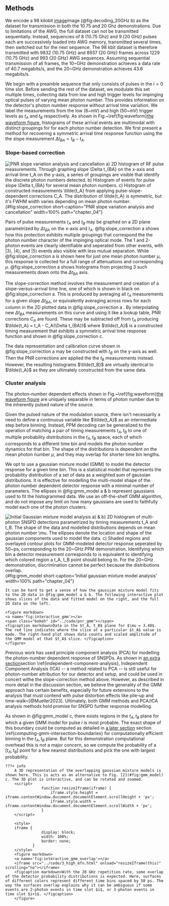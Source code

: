 ## Methods

<!-- In paper -->

We encode a 98 kilobit <span class="html">[image](./section_05_results.md#fig:decoding_20GHz)</span><span class="latex">image (@fig:decoding_20GHz b)</span> as the dataset for transmission in both the 10.75 and 20 Ghz demonstrations. Due to limitations of the AWG, the full dataset can not be transmitted sequentially. Instead, sequencies of 8 (10.75 Ghz) and 9 (20 GHz) pulses each are successively loaded into AWG memory, transmitted several times, then switched out for the next sequence. The 98 kbit dataset is therefore transmitted with 9832 (10.75 GHz) and 8937 (20 GHz) frames across 1229 (10.75 GHz) and 993 (20 GHz) AWG sequences. Assuming sequential transmission of all frames, the 10~GHz demonstration achieves a data rate of 40.7 megabits/s, and the 20~GHz demonstration achieves 43.6 megabits/s. 

We begin with a preamble sequence that only consists of pulses in the $i = 0$ time slot. Before sending the rest of the dataset, we modulate this set multiple times, collecting data from low and high trigger levels for impinging optical pulses of varying mean photon number. This provides information on the detector's photon number response without arrival time variation. We label the measurements from the low (8~mV) and high (50~mV) trigger levels as $t_A$ and $t_B$ respectively. As shown in <span class="latex"> Fig.~\ref{fig:waveform}</span><span class="html">[the waveform figure](section_03_introduction.md#fig:waveform)</span>, histograms of these arrival events are multimodal with distinct groupings for for each photon number detection. We first present a method for recovering a symmetric arrival time response function using the the slope measurement $\Delta t_{BA} = t_B - t_A$. 

### Slope-based correction

![**PNR slope variation analysis and cancellation** a) 2D histogram of RF pulse measurements. Through graphing slope $\Delta t_{BA}$ on the x-axis and arrival time $t_A$ on the y-axis, a series of groupings are visible that identify the discrete photon numbers detected. b) Histogram of events for pulse slope $\Delta t_{BA}$ for several mean photon numbers. c)  Histogram of constructed measurements $\tilde{t_A}$ from applying pulse-slope-dependent corrections $C_A$. The distribution of $\tilde{t_A}$ is symmetric, but it's FWHM width varies depending on mean photon number. ](./figs/slope_cancellation_light.svg){#fig:slope_correction short-caption="PNR slope variation analysis and cancellation" width=100% path="chapter_04"}


Pairs of pulse measurements $t_A$ and $t_B$ may be graphed on a 2D plane parametrized by  $\Delta t_{BA}$ on the x-axis and $t_A$. @fig:slope_correction a shows how this protection exhibits multiple groupings that correspond the the photon number character of the impinging optical mode. The 1 and 2-photon events are clearly identifiable and seperated from other events, with $|3\rangle$, $|4\rangle$, and $|5\rangle$ events also visible with less mutual separation. While @fig:slope_correction a is shown here for just one mean photon number $\mu$, this response is collected for a full range of attenuations and corresponding $\mu$. @fig:slope_correction a shows histograms from projecting 3 such measurements down onto the $\Delta t_{BA}$ axis. 

The slope-correction method involves the measurement and creation of a slope-versus-arrival time line, one of which is shown in black on @fig:slope_correction a. This is produced by averaging all $t_A$ measurements for a given slope $\Delta t_{BA}$, or equivalently averaging across rows for each column in the 2D plotted data in @fig:slope_correction a . By interpolating new $\Delta t_{BA}$ measurements on this curve and using it like a lookup table, PNR corrections $C_A$ are found. These may be subtracted off from $t_A$ producing $\tilde{t_A} = t_A - C_A(\Delta t_{BA})$ where $\tilde{t_A}$ is a constructed timing measurement that exhibits a symmetric arrival time response function and shown in @fig:slope_correction c. 

The data representation and calibration curve shown in @fig:slope_correction a may be constructed with $t_B$ on the y-axis as well. Then the PNR corrections are applied the the $t_B$ measurements instead. However, the resulting histograms $\tilde{t_B}$ are virtually identical to $\tilde{t_A}$ as they are ultimately constructed from the same data. 


### Cluster analysis

The photon-number dependent effects shown in <span class="latex"> Fig.~\ref{fig:waveform}</span><span class="html">[the waveform figure](section_03_introduction.md#fig:waveform)</span> are uniquely separable in terms of photon number due to the inherently pulsed nature of the source. 

Given the pulsed nature of the modulation source, there isn't necessarily a need to define a continuous variable like $\tilde{t_A}$ as an intermediate step before binning. Instead, PPM decoding can be generalized to the operation of matching a pair of timing measurements $t_A, t_B$ to one of multiple probability distributions in the $t_A, t_B$ space, each of which corresponds to a different time bin and models the photon number dynamics for that bin. The shape of the distributions is dependent on the mean photon number $\mu$, and they may overlap for shorter time bin lengths. 

<!-- For a light pulse arriving at a given time with respect to a clock, the detector has a certain response function in the 2D $t_A, t_B$ space that may be thought of as a probability distribution (see the 2D histogram in the 1st gaussian figure). Given there is a model for this distribution in the 2D space, the problem of PPM decoding becomes one of identifying which modeled distribution a given 2D point belongs to, for the set of distributions seperated by the time-bin length along the $t_A$ and $t_B$ axes (Fig. XXc).  -->

We opt to use a gaussian mixture model (GMM) to model the detector response for a given time bin. This is a statistical model that represents the probability distribution of a set of data as a weighted sum of gaussian distributions. It is effective for modelling the multi-model shape of the photon number dependent detector response with a minimal number of parameters. The ellipses in @fig:gmm_model a & b represent gaussians used to fit the histogrammed data.  We use an off-the-shelf GMM algorithm, and do not impose any limit on how many gaussians are used to faithfully model each one of the photon clusters.

![**Initial Gaussian mixture model analysis** a) & b) 2D histogram of multi-photon SNSPD detections parametrized by timing measurements $t_A$ and $t_B$. The shape of the data and modelled distributions depends on mean photon number $\mu$. The ellipses denote the location and shape of the gaussian components used to model the data. c) Shaded regions and overlayed contour plots for GMM-modeled detector response seperated by 50~ps, corresponding to the 20~GHz PPM demonstration. Identifying which bin a detector measurement corresponds to is equivalent to identifying which colored region a $t_A, t_B$ point should belong to. For the 20~GHz demonstration, discrimination cannot be perfect because the distributions overlap. ](./figs/gmm_intro_analysis_t_light.svg){#fig:gmm_model short-caption='Initial gaussian mixture model analysis' width=100% path="chapter_04"}

```{=html}
It can be hard to get a sense of how the gaussian mixture model fits to the 2D data in @fig:gmm_model a & b. The following interactive plot shows slices of the data and fitted model on the right, and the full 2D data on the left. 

<figure markdown> 
<a name='fig:interactive_gmm'></a> 
<span class="bokeh" id="../code/pnr_gmm"></span>
<figcaption markdown>Data in the $t_A, t_B$ plane for $\mu = 3.48$. The red line indicates where the slice at a particular $t_A$ value is made. The right-hand plot shows data counts and scaled amplitude of the GMM model at that $t_A$ slice. </figcaption>
</figure>
```

Previous work has used principle component analysis (PCA) for modelling the photon-number dependent response of SNSPDs. As shown in <span class="html">[an extra section](./section_07_extra.md#independent-component-analysis)</span><span class="latex">section \ref{independent-component-analysis}</span>, Independent Component Analysis (ICA) -- a method related to PCA --  is still useful for photon-number attribution for our detector and setup, and could be used in concert withe the slope-correction method above. However, as described in more detail in the discussion section, we believe the generality of the GMM approach has certain benefits, especially for future extensions to the analysis that must contend with pulse distortion effects like pile-up and time-walk~[@Mueller2023]. Ultimately,  both GMM methods and PCA/ICA analysis methods hold promise for SNSPD further response modelling. 

As shown in @fig:gmm_model c, there exists regions in the $t_A, t_B$ plane for which a given GMM model for pulse $i$ is most probable. The exact shape of this boundary could be computed as detailed in <span class="html">[a later section](./section_07_extra.md#computing-gmm-intersection-boundaries)</span><span class="latex"> section \ref{computing-gmm-intersection-boundaries}</span> for computationally efficient binning in the $t_A, t_B$ plane. But for this demonstration computational overhead this is not a major concern, so we compute the probability of a $[t_A, t_B]$ point for a few nearest distributions and pick the one with largest probability. 

```{=html}
???+ info
    A 3D representation of the overlapping gaussian mixture models is shown here. This is acts as an alternative to Fig. [2](#fig:gmm_model) c. The 3D plot is interactive, and can be rotated and zoomed.
    <script>
                function resizeIframe(iframe) {
                    iframe.style.height = iframe.contentWindow.document.documentElement.scrollHeight + 'px';
                    iframe.style.width = iframe.contentWindow.document.documentElement.scrollWidth + 'px';
                }
    </script>

    <style>
    iframe {
                display: block;
                width: 100%;
                border: none;
            }
    </style>
    <figure markdown>
    <a name='fig:interactive_gmm_overlap'></a> 
    <iframe src="../code/3_high_mfn.html" onload="resizeIframe(this)" scrolling="no"></iframe>
    <figcaption markdown>With the 20 GHz repetition rate, some overlap of the detector probability distributions is expected. Here, surfaces of different colors represent different time bins spaced by 50 ps. The way the surfaces overlap explains why it can be ambiguous if some events are 2-photon events in time slot $i$, or 3-photon events in time slot $i+1$. </figcaption>
    </figure>
```


